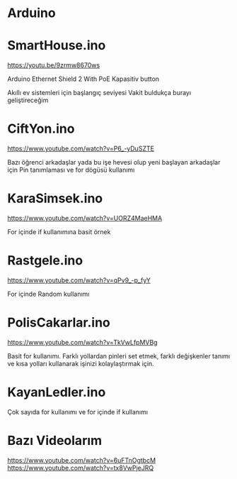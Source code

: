# Arduino

# SmartHouse.ino
https://youtu.be/9zrmw8670ws

Arduino Ethernet Shield 2 With PoE
Kapasitiv button

Akıllı ev sistemleri için başlangıç seviyesi
Vakit buldukça burayı geliştireceğim

# CiftYon.ino
https://www.youtube.com/watch?v=P6_-yDuSZTE

Bazı öğrenci arkadaşlar yada bu işe hevesi olup yeni başlayan arkadaşlar için
Pin tanımlaması ve for dögüsü kullanımı

# KaraSimsek.ino
https://www.youtube.com/watch?v=UORZ4MaeHMA

For içinde if kullanımına basit örnek

# Rastgele.ino
https://www.youtube.com/watch?v=qPv9_-p_fyY

For içinde Random kullanımı

# PolisCakarlar.ino
https://www.youtube.com/watch?v=TkVwLfpMVBg

Basit for kullanımı.
Farklı yollardan pinleri set etmek, farklı değişkenler tanımı ve kısa yolları kullanarak işinizi kolaylaştırmak için.

# KayanLedler.ino


Çok sayıda for kullanımı ve for içinde if kullanımı

# Bazı Videolarım

https://www.youtube.com/watch?v=6uFTnOgtbcM  
https://www.youtube.com/watch?v=tx8VwPjeJRQ
